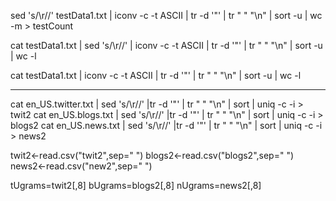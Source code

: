 sed 's/\r//' testData1.txt | iconv -c -t ASCII | tr -d '"' | tr " " "\n" | sort -u | wc -m > testCount

cat testData1.txt | sed 's/\r//' | iconv -c -t ASCII | tr -d '"' | tr " " "\n" | sort -u | wc -l

cat testData1.txt | iconv -c -t ASCII | tr -d '"' | tr " " "\n" | sort -u | wc -l

----

cat en_US.twitter.txt | sed 's/\r//' |tr -d '"' | tr " " "\n" | sort | uniq -c -i > twit2
cat en_US.blogs.txt | sed 's/\r//' |tr -d '"' | tr " " "\n" | sort | uniq -c -i > blogs2
cat en_US.news.txt | sed 's/\r//' |tr -d '"' | tr " " "\n" | sort | uniq -c -i > news2

twit2<-read.csv("twit2",sep=" ")
blogs2<-read.csv("blogs2",sep=" ")
news2<-read.csv("new2",sep=" ")

tUgrams=twit2[,8]
bUgrams=blogs2[,8]
nUgrams=news2[,8]